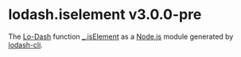 # lodash.iselement v3.0.0-pre

The [Lo-Dash](https://lodash.com/) function [_.isElement](http://lodash.com/docs#isElement) as a [Node.js](http://nodejs.org/) module generated by [lodash-cli](https://www.npmjs.com/package/lodash-cli).
